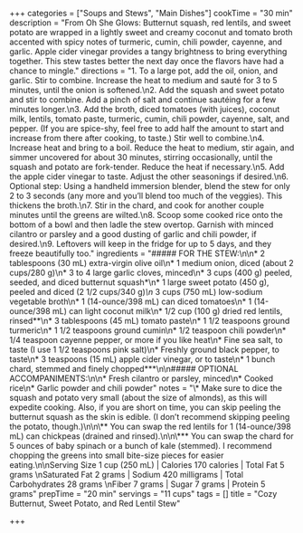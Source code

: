 +++
categories = ["Soups and Stews", "Main Dishes"]
cookTime = "30 min"
description = "From Oh She Glows: Butternut squash, red lentils, and sweet potato are wrapped in a lightly sweet and creamy coconut and tomato broth accented with spicy notes of turmeric, cumin, chili powder, cayenne, and garlic. Apple cider vinegar provides a tangy brightness to bring everything together. This stew tastes better the next day once the flavors have had a chance to mingle."
directions = "1. To a large pot, add the oil, onion, and garlic. Stir to combine. Increase the heat to medium and sauté for 3 to 5 minutes, until the onion is softened.\n2. Add the squash and sweet potato and stir to combine. Add a pinch of salt and continue sautéing for a few minutes longer.\n3. Add the broth, diced tomatoes (with juices), coconut milk, lentils, tomato paste, turmeric, cumin, chili powder, cayenne, salt, and pepper. (If you are spice-shy, feel free to add half the amount to start and increase from there after cooking, to taste.) Stir well to combine.\n4. Increase heat and bring to a boil. Reduce the heat to medium, stir again, and simmer uncovered for about 30 minutes, stirring occasionally, until the squash and potato are fork-tender. Reduce the heat if necessary.\n5. Add the apple cider vinegar to taste. Adjust the other seasonings if desired.\n6. Optional step: Using a handheld immersion blender, blend the stew for only 2 to 3 seconds (any more and you’ll blend too much of the veggies). This thickens the broth.\n7. Stir in the chard, and cook for another couple minutes until the greens are wilted.\n8. Scoop some cooked rice onto the bottom of a bowl and then ladle the stew overtop. Garnish with minced cilantro or parsley and a good dusting of garlic and chili powder, if desired.\n9. Leftovers will keep in the fridge for up to 5 days, and they freeze beautifully too."
ingredients = "##### FOR THE STEW:\n\n* 2 tablespoons (30 mL) extra-virgin olive oil\n* 1 medium onion, diced (about 2 cups/280 g)\n* 3 to 4 large garlic cloves, minced\n* 3 cups (400 g) peeled, seeded, and diced butternut squash*\n* 1 large sweet potato (450 g), peeled and diced (2 1/2 cups/340 g)*\n* 3 cups (750 mL) low-sodium vegetable broth\n* 1 (14-ounce/398 mL) can diced tomatoes\n* 1 (14-ounce/398 mL) can light coconut milk\n* 1/2 cup (100 g) dried red lentils, rinsed**\n* 3 tablespoons (45 mL) tomato paste\n* 1 1/2 teaspoons ground turmeric\n* 1 1/2 teaspoons ground cumin\n* 1/2 teaspoon chili powder\n* 1/4 teaspoon cayenne pepper, or more if you like heat\n* Fine sea salt, to taste (I use 1 1/2 teaspoons pink salt)\n* Freshly ground black pepper, to taste\n* 3 teaspoons (15 mL) apple cider vinegar, or to taste\n* 1 bunch chard, stemmed and finely chopped***\n\n##### OPTIONAL ACCOMPANIMENTS:\n\n* Fresh cilantro or parsley, minced\n* Cooked rice\n* Garlic powder and chili powder"
notes = "\\* Make sure to dice the squash and potato very small (about the size of almonds), as this will expedite cooking. Also, if you are short on time, you can skip peeling the butternut squash as the skin is edible. (I don’t recommend skipping peeling the potato, though.)\n\n\\** You can swap the red lentils for 1 (14-ounce/398 mL) can chickpeas (drained and rinsed).\n\n\\*** You can swap the chard for 5 ounces of baby spinach or a bunch of kale (stemmed). I recommend chopping the greens into small bite-size pieces for easier eating.\n\nServing Size 1 cup (250 mL) | Calories 170 calories | Total Fat 5 grams  \nSaturated Fat 2 grams | Sodium 420 milligrams | Total Carbohydrates 28 grams  \nFiber 7 grams | Sugar 7 grams | Protein 5 grams"
prepTime = "20 min"
servings = "11 cups"
tags = []
title = "Cozy Butternut, Sweet Potato, and Red Lentil Stew"

+++
